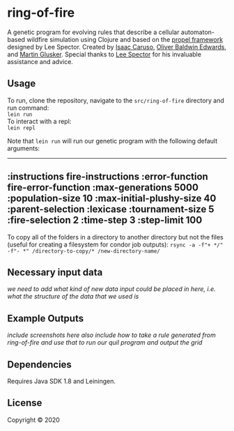 # ring-of-fire

A genetic program for evolving rules that describe a cellular automaton-based wildfire simulation using Clojure and based on the [propel framework](https://github.com/lspector/propel) designed by Lee Spector. Created by [Isaac Caruso](https://github.com/icaruso21), [Oliver Baldwin Edwards](https://github.com/Oliver-BE), and [Martin Glusker](https://github.com/mglusker). Special thanks to [Lee Spector](https://github.com/lspector) for his invaluable assistance and advice.

## Usage

To run, clone the repository, navigate to the `src/ring-of-fire` directory and run command: <br />
`lein run`<br />
To interact with a repl: <br />
`lein repl`

Note that `lein run` will run our genetic program with the following default arguments:

---
 :instructions            fire-instructions
 :error-function          fire-error-function
 :max-generations         5000
 :population-size         10
 :max-initial-plushy-size 40
 :parent-selection        :lexicase
 :tournament-size         5
 :fire-selection          2
 :time-step               3
 :step-limit              100
---

To copy all of the folders in a directory to another directory but not the files (useful for creating a filesystem for condor job outputs): 
`rsync -a -f"+ */" -f"- *" /directory-to-copy/* /new-directory-name/`

## Necessary input data
*we need to add what kind of new data input could be placed in here, i.e. what the structure of the data that we used is*

## Example Outputs
*include screenshots here*
*also include how to take a rule generated from ring-of-fire and use that to run our quil program and output the grid*

## Dependencies

Requires Java SDK 1.8 and Leiningen. 

## License

Copyright © 2020 


